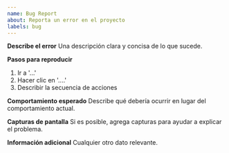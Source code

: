 ```yaml
---
name: Bug Report
about: Reporta un error en el proyecto
labels: bug
---
```


**Describe el error**
Una descripción clara y concisa de lo que sucede.

**Pasos para reproducir**
1. Ir a '...'
2. Hacer clic en '....'
3. Describir la secuencia de acciones

**Comportamiento esperado**
Describe qué debería ocurrir en lugar del comportamiento actual.

**Capturas de pantalla**
Si es posible, agrega capturas para ayudar a explicar el problema.

**Información adicional**
Cualquier otro dato relevante.
